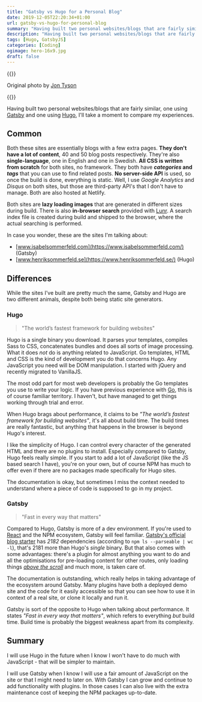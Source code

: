 ```yaml
---
title: "Gatsby vs Hugo for a Personal Blog"
date: 2019-12-05T22:20:34+01:00
url: gatsby-vs-hugo-for-personal-blog
summary: "Having built two personal websites/blogs that are fairly similar, one using Gatsby and one using Hugo, I’ll take a moment to compare my experiences. All CSS is written from scratch for both sites, no framework. They both have categories and tags that you can use to find related posts. No server-side API is used, so once the build is done, everything is static. Well, I use Google Analytics and Disqus on both sites, but those are third-party API's that I don't have to manage."
description: "Having built two personal websites/blogs that are fairly similar, one using Gatsby and one using Hugo, I'll take a moment to compare my experiences."
tags: [Hugo, GatsbyJS]
categories: [Coding]
ogimage: hero-16x9.jpg
draft: false
---
```


{{<post-image image="hero-16x9.jpg" alt="Looking down on feet and two arrows painted on the ground, one left and one right.">}}
<p>Original photo by <a href="https://unsplash.com/@jontyson">Jon Tyson</a></p>
{{</post-image>}}

Having built two personal websites/blogs that are fairly similar, one using [Gatsby][1] and one using [Hugo][2], I'll take a moment to compare my experiences.

## Common

Both these sites are essentially blogs with a few extra pages. **They don't have a lot of content**, 40 and 50 blog posts respectively. They're also **single-language**, one in English and one in Swedish. **All CSS is written from scratch** for both sites, no framework. They both have **_categories_ and _tags_** that you can use to find related posts. **No server-side API** is used, so once the build is done, everything is static. Well, I use _Google Analytics_ and _Disqus_ on both sites, but those are third-party API's that I don't have to manage. Both are also hosted at Netlify.

Both sites are **lazy loading images** that are generated in different sizes during build. There is also **in-browser search** provided with [Lunr][3]. A search index file is created during build and shipped to the browser, where the actual searching is performed. 

In case you wonder, these are the sites I'm talking about:

* [www.isabelsommerfeld.com](https://www.isabelsommerfeld.com/) (Gatsby)
* [www.henriksommerfeld.se](https://www.henriksommerfeld.se/) (Hugo)

## Differences

While the sites I've built are pretty much the same, Gatsby and Hugo are two different animals, despite both being static site generators.

### Hugo

> "The world’s fastest framework for building websites"

Hugo is a single binary you download. It parses your templates, compiles Sass to CSS, concatenates bundles and does all sorts of image processing. What it does _not_ do is anything related to JavaScript. Go templates, HTML and CSS is the kind of development you do that concerns Hugo. Any JavaScript you need will be DOM manipulation. I started with jQuery and recently migrated to VanillaJS.

The most odd part for most web developers is probably the Go templates you use to write your logic. If you have previous experience with [Go][7], this is of course familiar territory. I haven't, but have managed to get things working through trial and error. 

When Hugo brags about performance, it claims to be _"The world’s fastest framework for building websites"_, it's all about build time. The build times are really fantastic, but anything that happens in the browser is beyond Hugo's interest. 

I like the simplicity of Hugo. I can control every character of the generated HTML and there are no plugins to install. Especially compared to Gatsby, Hugo feels really simple. If you start to add a lot of JavaScript (like the JS based search I have), you're on your own, but of course NPM has much to offer even if there are no packages made specifically for Hugo sites.

The documentation is okay, but sometimes I miss the context needed to understand where a piece of code is supposed to go in my project.

### Gatsby

> "Fast in every way that matters"

Compared to Hugo, Gatsby is more of a dev environment. If you're used to [React][8] and the NPM ecosystem, Gatsby will feel familiar. [Gatsby's official blog starter][5] has _2182_ dependencies (according to `npm ls --parseable | wc -l`), that's 2181 more than Hugo's _single_ binary. But that also comes with some advantages: there's a plugin for almost anything you want to do and all the optimisations for pre-loading content for other routes, only loading things [_above the scroll_][6] and much more, is taken care of.

The documentation is outstanding, which really helps in taking advantage of the ecosystem around Gatsby. Many plugins have both a deployed demo site and the code for it easily accessible so that you can see how to use it in context of a real site, or clone it locally and run it.

Gatsby is sort of the opposite to Hugo when talking about performance. It states _"Fast in every way that matters"_, which refers to everything _but_ build time. Build time is probably the biggest weakness apart from its complexity. 

## Summary

I will use Hugo in the future when I know I won't have to do much with JavaScript - that will be simpler to maintain.

I will use Gatsby when I know I will use a fair amount of JavaScript on the site or that I might need to later on. With Gatsby I can grow and continue to add functionality with plugins. In those cases I can also live with the extra maintenance cost of keeping the NPM packages up-to-date.


[1]: https://www.gatsbyjs.org/
[2]: https://gohugo.io/
[3]: https://lunrjs.com/
[4]: https://gohugo.io/documentation/
[5]: https://github.com/gatsbyjs/gatsby-starter-blog
[6]: https://www.urbandictionary.com/define.php?term=above%20the%20scroll
[7]: https://golang.org/
[8]: https://reactjs.org/